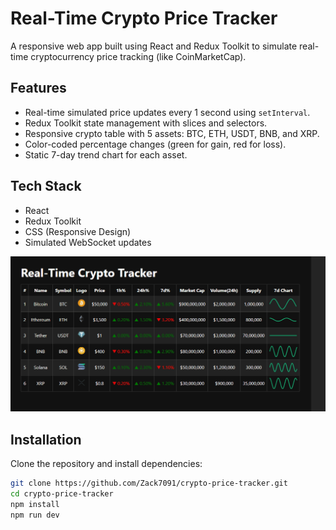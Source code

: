 #  Real-Time Crypto Price Tracker

A responsive web app built using React and Redux Toolkit to simulate real-time cryptocurrency price tracking (like CoinMarketCap).

##  Features

- Real-time simulated price updates every 1 second using `setInterval`.
- Redux Toolkit state management with slices and selectors.
- Responsive crypto table with 5 assets: BTC, ETH, USDT, BNB, and XRP.
- Color-coded percentage changes (green for gain, red for loss).
- Static 7-day trend chart for each asset.

##  Tech Stack

-  React
-  Redux Toolkit
-  CSS (Responsive Design)
-  Simulated WebSocket updates

![Demo](./demo.gif)

##  Installation

Clone the repository and install dependencies:

```bash
git clone https://github.com/Zack7091/crypto-price-tracker.git
cd crypto-price-tracker
npm install
npm run dev
